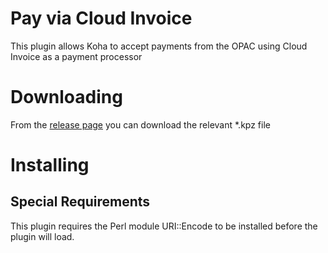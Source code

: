 # Pay via Cloud Invoice

This plugin allows Koha to accept payments from the OPAC using Cloud Invoice as a payment processor

# Downloading

From the [release page](https://github.com/bywatersolutions/koha-plugin-pay-via-invoice-cloud/releases) you can download the relevant *.kpz file

# Installing

## Special Requirements
This plugin requires the Perl module URI::Encode to be installed before the plugin will load.
